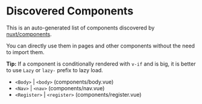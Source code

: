 # Discovered Components

This is an auto-generated list of components discovered by [nuxt/components](https://github.com/nuxt/components).

You can directly use them in pages and other components without the need to import them.

**Tip:** If a component is conditionally rendered with `v-if` and is big, it is better to use `Lazy` or `lazy-` prefix to lazy load.

- `<Body>` | `<body>` (components/body.vue)
- `<Nav>` | `<nav>` (components/nav.vue)
- `<Register>` | `<register>` (components/register.vue)
